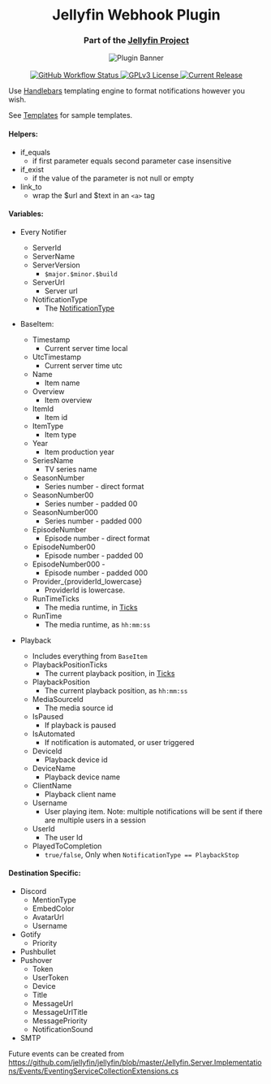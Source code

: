 <h1 align="center">Jellyfin Webhook Plugin</h1>
<h3 align="center">Part of the <a href="https://jellyfin.media">Jellyfin Project</a></h3>

<p align="center">
<img alt="Plugin Banner" src="https://raw.githubusercontent.com/jellyfin/jellyfin-ux/master/plugins/SVG/jellyfin-plugin-webhook.svg?sanitize=true"/>
<br/>
<br/>
<a href="https://github.com/jellyfin/jellyfin-plugin-webhook/actions?query=workflow%3A%22Test+Build+Plugin%22">
<img alt="GitHub Workflow Status" src="https://img.shields.io/github/workflow/status/jellyfin/jellyfin-plugin-webhook/Test%20Build%20Plugin.svg">
</a>
<a href="https://github.com/jellyfin/jellyfin-plugin-webhook">
<img alt="GPLv3 License" src="https://img.shields.io/github/license/jellyfin/jellyfin-plugin-webhook.svg"/>
</a>
<a href="https://github.com/jellyfin/jellyfin-plugin-webhook/releases">
<img alt="Current Release" src="https://img.shields.io/github/release/jellyfin/jellyfin-plugin-webhook.svg"/>
</a>
</p>

Use [Handlebars](https://handlebarsjs.com/guide/) templating engine to format notifications however you wish.

See [Templates](Jellyfin.Plugin.Webhook/Templates) for sample templates.

#### Helpers:

- if_equals
    - if first parameter equals second parameter case insensitive
- if_exist
    - if the value of the parameter is not null or empty
- link_to
    - wrap the $url and $text in an `<a>` tag

#### Variables:

- Every Notifier
    - ServerId
    - ServerName
    - ServerVersion
        - `$major.$minor.$build`
    - ServerUrl
        - Server url
    - NotificationType
        - The [NotificationType](Jellyfin.Plugin.Webhook/Destinations/NotificationType.cs)

- BaseItem:
    - Timestamp
        - Current server time local
    - UtcTimestamp
        - Current server time utc
    - Name
        - Item name
    - Overview
        - Item overview
    - ItemId
        - Item id
    - ItemType
        - Item type
    - Year
        - Item production year
    - SeriesName
        - TV series name
    - SeasonNumber
        - Series number - direct format
    - SeasonNumber00
        - Series number - padded 00
    - SeasonNumber000
        - Series number - padded 000
    - EpisodeNumber
        - Episode number - direct format
    - EpisodeNumber00
        - Episode number - padded 00
    - EpisodeNumber000 -
        - Episode number - padded 000
    - Provider_{providerId_lowercase}
        - ProviderId is lowercase.
    - RunTimeTicks
        - The media runtime, in [Ticks](https://docs.microsoft.com/en-us/dotnet/api/system.datetime.ticks)
    - RunTime
        - The media runtime, as `hh:mm:ss`


- Playback
    - Includes everything from `BaseItem`
    - PlaybackPositionTicks
        - The current playback position, in [Ticks](https://docs.microsoft.com/en-us/dotnet/api/system.datetime.ticks)
    - PlaybackPosition
        - The current playback position, as `hh:mm:ss`
    - MediaSourceId
        - The media source id
    - IsPaused
        - If playback is paused
    - IsAutomated
        - If notification is automated, or user triggered
    - DeviceId
        - Playback device id
    - DeviceName
        - Playback device name
    - ClientName
        - Playback client name
    - Username
        - User playing item. Note: multiple notifications will be sent if there are multiple users in a session
    - UserId
        - The user Id
    - PlayedToCompletion
        - `true/false`, Only when `NotificationType == PlaybackStop`

#### Destination Specific:

- Discord
    - MentionType
    - EmbedColor
    - AvatarUrl
    - Username
- Gotify
    - Priority
- Pushbullet
- Pushover
    - Token
    - UserToken
    - Device
    - Title
    - MessageUrl
    - MessageUrlTitle
    - MessagePriority
    - NotificationSound
- SMTP

Future events can be created
from https://github.com/jellyfin/jellyfin/blob/master/Jellyfin.Server.Implementations/Events/EventingServiceCollectionExtensions.cs